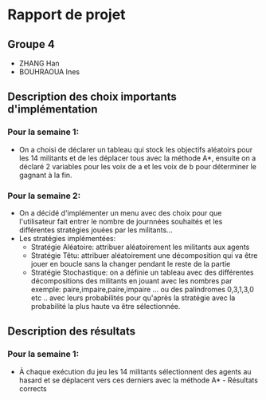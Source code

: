# Rapport de projet

## Groupe 4
* ZHANG Han
* BOUHRAOUA Ines

## Description des choix importants d'implémentation

### Pour la semaine 1:

  - On a choisi de déclarer un tableau qui stock les objectifs aléatoirs pour les 14 militants et de les déplacer tous avec la méthode A*, ensuite on a déclaré 2 variables pour les voix de a et les voix de b pour déterminer le gagnant à la fin.

### Pour la semaine 2:

  - On a décidé d'implémenter un menu avec des choix pour que l'utilisateur fait entrer le nombre de journnées souhaités et les différentes stratégies jouées par les militants...
  - Les stratégies implémentées:
    - Stratégie Aléatoire: attribuer aléatoirement les militants aux agents
    - Stratégie Têtu: attribuer aléatoirement une décomposition qui va être jouer en boucle sans la changer pendant le reste de la partie
    - Stratégie Stochastique: on a définie un tableau avec des différentes décompositions des militants en jouant avec les nombres par exemple: paire,impaire,paire,impaire ... ou des palindromes 0,3,1,3,0 etc .. avec leurs probabilités pour qu'après la stratégie avec la probabilité la plus haute va être sélectionnée.

## Description des résultats

### Pour la semaine 1:

  - À chaque exécution du jeu les 14 militants sélectionnent des agents au hasard et se déplacent vers ces derniers avec la méthode A* - Résultats corrects
